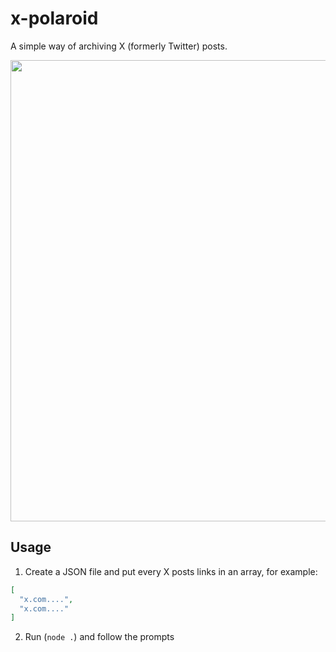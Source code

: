# x-polaroid

A simple way of archiving X (formerly Twitter) posts.

<p align="center">
  <img src="https://github.com/AlexandreAero/x-polaroid/assets/66020831/207ea626-938a-47df-b5f8-1426eafb6e82" width="738px" />
</p>

## Usage
1. Create a JSON file and put every X posts links in an array, for example:
```json
[
  "x.com....",
  "x.com...."
]
```

2. Run (``node .``) and follow the prompts
